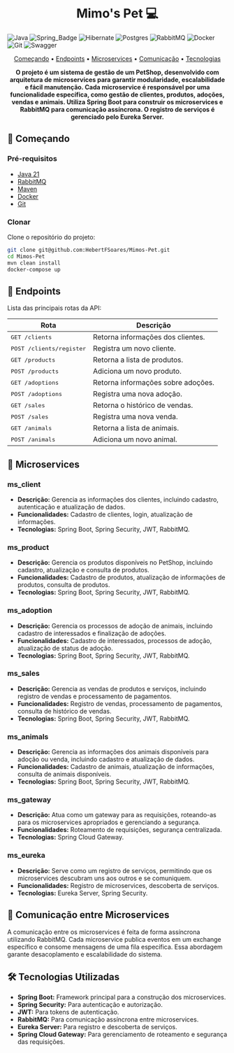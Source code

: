 [RabbitMQ]: https://img.shields.io/badge/Rabbitmq-FF6600?style=for-the-badge&logo=rabbitmq&logoColor=white
[Spring]: https://img.shields.io/badge/spring-%236DB33F.svg?style=for-the-badge&logo=spring&logoColor=white
[Swagger]: https://img.shields.io/badge/-Swagger-%23Clojure?style=for-the-badge&logo=swagger&logoColor=white
[Docker]: https://img.shields.io/badge/docker-%230db7ed.svg?style=for-the-badge&logo=docker&logoColor=white
[Git]: https://img.shields.io/badge/git-%23F05033.svg?style=for-the-badge&logo=git&logoColor=white
[GraphQL]: https://img.shields.io/badge/GraphQL-e10098?style=for-the-badge&logo=graphql
[Java]: https://img.shields.io/badge/java-%23ED8B00.svg?style=for-the-badge&logo=openjdk&logoColor=white
[Spring_Badge]: https://img.shields.io/badge/spring-%236DB33F.svg?style=for-the-badge&logo=spring&logoColor=white
[Postgres]: https://img.shields.io/badge/postgres-%23316192.svg?style=for-the-badge&logo=postgresql&logoColor=white
[Hibernate]: https://img.shields.io/badge/Hibernate-59666C?style=for-the-badge&logo=Hibernate&logoColor=white
[Postman]: https://img.shields.io/badge/Postman-FF6C37?style=for-the-badge&logo=postman&logoColor=white
[AWS]: https://img.shields.io/badge/AWS-%23FF9900.svg?style=for-the-badge&logo=amazon-aws&logoColor=white

<h1 align="center" style="font-weight: bold;">Mimo's Pet 💻</h1>

![Java][Java]
![Spring_Badge][Spring]
![Hibernate][Hibernate]
![Postgres][Postgres]
![RabbitMQ][RabbitMQ]
![Docker][Docker]
![Git][Git]
![Swagger][Swagger]

<p align="center">
 <a href="#getting-started">Começando</a> • 
  <a href="#api-endpoints">Endpoints</a> •
 <a href="#microservices">Microservices</a> •
 <a href="#comunicacao">Comunicação</a> •
 <a href="#tecnologias">Tecnologias</a> 
 
 
</p>

<p align="center">
  <b>O projeto é um sistema de gestão de um PetShop, desenvolvido com arquitetura de microservices para garantir modularidade, escalabilidade e fácil manutenção. Cada microservice é responsável por uma funcionalidade específica, como gestão de clientes, produtos, adoções, vendas e animais. Utiliza Spring Boot para construir os microservices e RabbitMQ para comunicação assíncrona. O registro de serviços é gerenciado pelo Eureka Server.</b>
</p>

<h2 id="getting-started">🚀 Começando </h2>

### Pré-requisitos

- [Java 21](https://www.oracle.com/java/technologies/javase/jdk17-archive-downloads.html)
- [RabbitMQ](https://www.rabbitmq.com/)
- [Maven](https://maven.apache.org/)
- [Docker](https://www.docker.com/)
- [Git](https://git-scm.com/)

### Clonar

Clone o repositório do projeto:

```bash
git clone git@github.com:HebertFSoares/Mimos-Pet.git
cd Mimos-Pet
mvn clean install
docker-compose up
```

<h2 id="api-endpoints">📍 Endpoints</h2>
Lista das principais rotas da API:

| Rota                              | Descrição                                         |
|-----------------------------------|---------------------------------------------------|
| <kbd>GET /clients</kbd>           | Retorna informações dos clientes.                 |
| <kbd>POST /clients/register</kbd> | Registra um novo cliente.                         |
| <kbd>GET /products</kbd>          | Retorna a lista de produtos.                      |
| <kbd>POST /products</kbd>         | Adiciona um novo produto.                         |
| <kbd>GET /adoptions</kbd>         | Retorna informações sobre adoções.                |
| <kbd>POST /adoptions</kbd>        | Registra uma nova adoção.                         |
| <kbd>GET /sales</kbd>             | Retorna o histórico de vendas.                    |
| <kbd>POST /sales</kbd>            | Registra uma nova venda.                          |
| <kbd>GET /animals</kbd>           | Retorna a lista de animais.                       |
| <kbd>POST /animals</kbd>          | Adiciona um novo animal.                          |

<h2 id="microservices">🔧 Microservices</h2>

### ms_client

- **Descrição:** Gerencia as informações dos clientes, incluindo cadastro, autenticação e atualização de dados.
- **Funcionalidades:** Cadastro de clientes, login, atualização de informações.
- **Tecnologias:** Spring Boot, Spring Security, JWT, RabbitMQ.

### ms_product

- **Descrição:** Gerencia os produtos disponíveis no PetShop, incluindo cadastro, atualização e consulta de produtos.
- **Funcionalidades:** Cadastro de produtos, atualização de informações de produtos, consulta de produtos.
- **Tecnologias:** Spring Boot, Spring Security, JWT, RabbitMQ.

### ms_adoption

- **Descrição:** Gerencia os processos de adoção de animais, incluindo cadastro de interessados e finalização de adoções.
- **Funcionalidades:** Cadastro de interessados, processos de adoção, atualização de status de adoção.
- **Tecnologias:** Spring Boot, Spring Security, JWT, RabbitMQ.

### ms_sales

- **Descrição:** Gerencia as vendas de produtos e serviços, incluindo registro de vendas e processamento de pagamentos.
- **Funcionalidades:** Registro de vendas, processamento de pagamentos, consulta de histórico de vendas.
- **Tecnologias:** Spring Boot, Spring Security, JWT, RabbitMQ.

### ms_animals

- **Descrição:** Gerencia as informações dos animais disponíveis para adoção ou venda, incluindo cadastro e atualização de dados.
- **Funcionalidades:** Cadastro de animais, atualização de informações, consulta de animais disponíveis.
- **Tecnologias:** Spring Boot, Spring Security, JWT, RabbitMQ.

### ms_gateway

- **Descrição:** Atua como um gateway para as requisições, roteando-as para os microservices apropriados e gerenciando a segurança.
- **Funcionalidades:** Roteamento de requisições, segurança centralizada.
- **Tecnologias:** Spring Cloud Gateway.

### ms_eureka

- **Descrição:** Serve como um registro de serviços, permitindo que os microservices descubram uns aos outros e se comuniquem.
- **Funcionalidades:** Registro de microservices, descoberta de serviços.
- **Tecnologias:** Eureka Server, Spring Security.

<h2 id="comunicacao">🔗 Comunicação entre Microservices</h2>

A comunicação entre os microservices é feita de forma assíncrona utilizando RabbitMQ. Cada microservice publica eventos em um exchange específico e consome mensagens de uma fila específica. Essa abordagem garante desacoplamento e escalabilidade do sistema.

<h2 id="tecnologias">🛠️ Tecnologias Utilizadas</h2>

- **Spring Boot:** Framework principal para a construção dos microservices.
- **Spring Security:** Para autenticação e autorização.
- **JWT:** Para tokens de autenticação.
- **RabbitMQ:** Para comunicação assíncrona entre microservices.
- **Eureka Server:** Para registro e descoberta de serviços.
- **Spring Cloud Gateway:** Para gerenciamento de roteamento e segurança das requisições.

